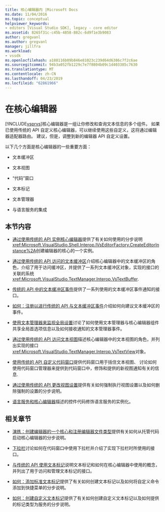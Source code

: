 ```yaml
---
title: 核心编辑器内 |Microsoft Docs
ms.date: 11/04/2016
ms.topic: conceptual
helpviewer_keywords:
- editors [Visual Studio SDK], legacy - core editor
ms.assetid: 8265f31c-c45b-4858-882c-6d9f1e3b9083
author: gregvanl
ms.author: gregvanl
manager: jillfra
ms.workload:
- vssdk
ms.openlocfilehash: a188116b09b846e81023c239d64d6386c7f2c6ae
ms.sourcegitcommit: 94b3a052fb1229c7e7f8804b09c1d403385c7630
ms.translationtype: MT
ms.contentlocale: zh-CN
ms.lasthandoff: 04/23/2019
ms.locfileid: "62861966"
---
```

# <a name="inside-the-core-editor"></a>在核心编辑器
[!INCLUDE[vsprvs](../code-quality/includes/vsprvs_md.md)]核心编辑器是一组让你修改和查询文本信息的多个组件。 如果已使用传统的 API 自定义核心编辑器，可以继续使用这些自定义，这将通过编辑器适配器路由。 建议，但是，调整到新的编辑器 API 自定义设置。

 以下几个方面是核心编辑器的一些重要方面：

- 文本缓冲区

- 文本视图

- “代码”窗口

- 文本标记

- 文本管理器

- 与语言服务的集成

## <a name="in-this-section"></a>本节内容
- [通过使用传统的 API 实例核心编辑器](../extensibility/instantiating-the-core-editor-by-using-the-legacy-api.md)提供了有关如何使用的分步说明<xref:Microsoft.VisualStudio.Shell.Interop.IVsEditorFactory.CreateEditorInstance%2A>创建编辑器的核心的一个实例。

- [通过使用传统的 API 访问的文本缓冲区](../extensibility/accessing-the-text-buffer-by-using-the-legacy-api.md)介绍核心编辑器中的文本缓冲区的角色，介绍了用于访问缓冲区，并提供了一系列文本缓冲区对象，实现的接口的关联的系统<xref:Microsoft.VisualStudio.TextManager.Interop.VsTextBuffer>.

- [传统的 API 中的文本缓冲区事件](../extensibility/text-buffer-events-in-the-legacy-api.md)提供了一系列使用的文本缓冲区事件通知的接口。

- [如何：注册以进行传统的 API 与文本缓冲区事件](../extensibility/how-to-register-for-text-buffer-events-with-the-legacy-api.md)介绍如何向建议文本缓冲区的事件。

- [使用文本管理器来监视全局设置](../extensibility/using-the-text-manager-to-monitor-global-settings.md)讨论了如何使用文本管理器与核心编辑器组件共享全局首选项信息以及如何接收通知的文本管理器事件。

- [通过使用传统的 API 访问文本视图](../extensibility/accessing-thetext-view-by-using-the-legacy-api.md)描述核心编辑器中的文本视图的角色，并列出实现的接口<xref:Microsoft.VisualStudio.TextManager.Interop.VsTextView>对象。

- [使用传统的 API 自定义代码窗口](../extensibility/customizing-code-windows-by-using-the-legacy-api.md)提供代码窗口用于括住文本视图、 讨论如何使用代码窗口管理器来提供到代码窗口中，修饰和提供的新视图通知有关的信息.

- [通过使用传统的 API 更改视图设置](../extensibility/changing-view-settings-by-using-the-legacy-api.md)提供有关如何强制执行视图设置以及如何删除强制的设置的分步说明。

- [语言服务和核心编辑器](../extensibility/language-services-and-the-core-editor.md)描述的控件代码修饰语言服务的实例化。

## <a name="related-sections"></a>相关章节
- [演练：创建编辑器的一个核心和注册编辑器文件类型](../extensibility/walkthrough-creating-a-core-editor-and-registering-an-editor-file-type.md)提供有关如何从托管代码启动核心编辑器的分步说明。

- [下拉栏](../extensibility/drop-down-bar.md)讨论如何在代码窗口中使用下拉栏并介绍了实现下拉栏时所使用的接口。

- [与传统的 API 使用文本标记](../extensibility/using-text-markers-with-the-legacy-api.md)说明文本标记和如何在核心编辑器中使用的概念，并列出了用于访问和管理文本标记的接口。

- [如何：添加标准文本标记](../extensibility/how-to-add-standard-text-markers.md)提供了有关如何创建文本标记以及如何将自定义命令添加到快捷菜单的分步说明。

- [如何：创建自定义文本标记](../extensibility/how-to-create-custom-text-markers.md)提供了有关如何创建自定义文本标记以及如何提供的标记类型为服务的分步说明。